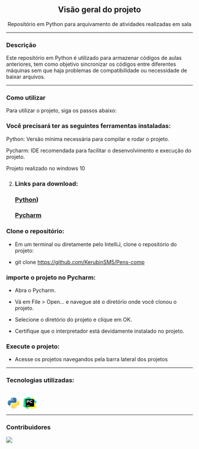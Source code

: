 
  <h2 align="center">Visão geral do projeto</h2>

  <p align="center">
    Repositório em Python para arquivamento de atividades realizadas em sala
    <br>
    </p>
</p>


<hr>

### Descrição

Este repositório em Python é utilizado para armazenar códigos de aulas anteriores, tem como objetivo sincronizar os códigos entre diferentes máquinas sem que haja problemas de compatibilidade ou necessidade de baixar arquivos.

<hr>

### Como utilizar

 Para utilizar o projeto, siga os passos abaixo:

### Você precisará ter as seguintes ferramentas instaladas:

 Python: Versão mínima necessária para compilar e rodar o projeto.

 Pycharm: IDE recomendada para facilitar o desenvolvimento e execução do projeto.

 Projeto realizado no windows 10

2. ### Links para download: 
    ### [Python](https://www.python.org/downloads/release/python-3127/))
    ### [Pycharm](https://www.jetbrains.com/pycharm/)


### Clone o repositório:

* Em um terminal ou diretamente pelo IntelliJ, clone o repositório do projeto:

* git clone https://github.com/KerubinSM5/Pens-comp
  
### importe o projeto no Pycharm:


* Abra o Pycharm.

* Vá em File > Open... e navegue até o diretório onde você clonou o projeto.

* Selecione o diretório do projeto e clique em OK.

* Certifique que o interpretador está devidamente instalado no projeto.
### Execute o projeto:

* Acesse os projetos navegandos pela barra lateral dos projetos
<hr>

### Tecnologias utilizadas:

<div style="display: inline_block"><br>
  <img align="center" alt="Kelvin-Python" height="35" width="40" src="https://raw.githubusercontent.com/devicons/devicon/master/icons/python/python-original.svg">
  <img align="center" alt="Kelvin-Python" height="35" width="40" src="https://raw.githubusercontent.com/devicons/devicon/master/icons/pycharm/pycharm-original.svg">

  <hr>

### Contribuidores

<a href="https://github.com/kerubinsm5/pens-comp/graphs/contributors">
  <img src="https://contrib.rocks/image?repo=kerubinsm5/pens-comp" />
</a>
</a>

</a>
